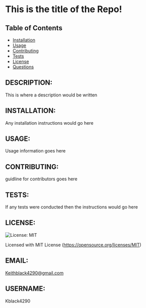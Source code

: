 # This is the title of the Repo!

## Table of Contents
 * [Installation](#installation)
 * [Usage](#usage)
 * [Contributing](#contributing)
 * [Tests](#tests)
 * [License](#license)
 * [Questions](#questions)

## DESCRIPTION: 
This is where a description would be written


## INSTALLATION: 
Any installation instructions would go here


## USAGE: 
Usage information goes here


## CONTRIBUTING: 
guidline for contributors goes here


## TESTS: 
If any tests were conducted then the instructions would go here


## LICENSE:
![License: MIT](https://img.shields.io/badge/License-MIT-yellow.svg)

 Licensed with MIT License (https://opensource.org/licenses/MIT)


## EMAIL:
Keithblack4290@gmail.com


## USERNAME: 
Kblack4290
